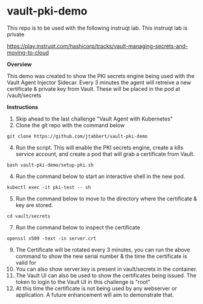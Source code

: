 # vault-pki-demo

This repo is to be used with the following instruqt lab.  This instruqt lab is private

https://play.instruqt.com/hashicorp/tracks/vault-managing-secrets-and-moving-to-cloud

**Overview**

This demo was created to show the PKI secrets engine being used with the Vault Agent Injector Sidecar.  Every 3 minutes the agent will retreive a new certificate & private key from Vault.  These will be placed in the pod at /vault/secrets

**Instructions**

1. Skip ahead to the last challenge "Vault Agent with Kubernetes"
2. Clone the git repo with the command below
```
git clone https://github.com/jtabbert/vault-pki-demo
```
4. Run the script. This will enable the PKI secrets engine, create a k8s service account, and create a pod that will grab a certificate from Vault.
```
bash vault-pki-demo/setup-pki.sh
```
4. Run the command below to start an interactive shell in the new pod.
```
kubectl exec -it pki-test -- sh
```
5. Run the command below to move to the directory where the certificate & key are stored.
```
cd vault/secrets
```
7. Run the command below to inspect the certificate
```
openssl x509 -text -in server.crt
```
9. The Certificate will be rotated every 3 minutes, you can run the above command to show the new serial number & the time the certificate is valid for
10. You can also show server.key is present in vault/secrets in the container.
11. The Vault UI can also be used to show the certificates being issued.  The token to login to the Vault UI in this challenge is "root"
12. At this time the certificate is not being used by any webserver or application.  A future enhancement will aim to demonstrate that.
